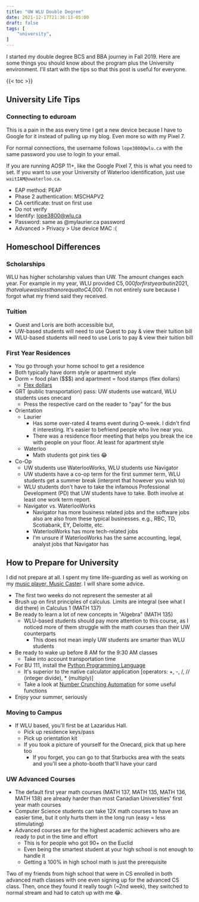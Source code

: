 ```yaml
---
title: "UW WLU Double Degree"
date: 2021-12-17T21:36:13-05:00
draft: false
tags: [
    "university",
]
---
```

I started my double degree BCS and BBA journey in Fall 2019.
Here are some things you should know about the program plus the University environment.
I'll start with the tips so that this post is useful for everyone.

{{< toc >}}

## University Life Tips

### Connecting to eduroam

This is a pain in the ass every time I get a new device because I have to Google for it instead of pulling up my blog. Even more so with my Pixel 7.

For normal connections, the username follows `lope3800@wlu.ca` with the same password you use to login to your email.

If you are running AOSP 11+, like the Google Pixel 7, this is what you need to set. If you want to use your University of Waterloo identification, just use `waitIAM@uwaterloo.ca`.

- EAP method: PEAP
- Phase 2 authentication: MSCHAPV2
- CA certificate: trust on first use
- Do not verify
- Identify: lope3800@wlu.ca
- Password: same as @mylaurier.ca password
- Advanced > Privacy > Use device MAC :(

## Homeschool Differences

### Scholarships

WLU has higher scholarship values than UW. The amount changes each year. For example in my year, WLU provided C$5,000 for first year but in 2021, that value was less than or equal to C$4,000. I'm not entirely sure because I forgot what my friend said they received.

### Tuition

- Quest and Loris are both accessible but,
- UW-based students will need to use Quest to pay & view their tuition bill
- WLU-based students will need to use Loris to pay & view their tuition bill

### First Year Residences

- You go through your home school to get a residence
- Both typically have dorm style or apartment style
- Dorm = food plan ($$$) and apartment = food stamps (flex dollars)
  - [Flex dollars](https://students.wlu.ca/registration-and-finances/onecard/where-to-use-it.html)
- GRT (public transportation) pass: UW students use watcard, WLU students uses onecard
  - Press the respective card on the reader to "pay" for the bus
- Orientation
  - Laurier
    - Has some over-rated 4 teams event during O-week. I didn't find it interesting. It's easier to befriend people who live near you.
    - There was a residence floor meeting that helps you break the ice with people on your floor. At least for apartment style
  - Waterloo
    - Math students got pink ties 😂
- Co-Op
  - UW students use WaterlooWorks, WLU students use Navigator
  - UW students have a co-op term for the first summer term, WLU students get a summer break (interpret that however you wish to)
  - WLU students don't have to take the infamous Professional Development (PD) that UW students have to take. Both involve at least one work term report.
  - Navigator vs. WaterlooWorks
    - Navigator has more business related jobs and the software jobs also are also from these typical businesses. e.g., RBC, TD, Scotiabank, EY, Deloitte, etc.
    - WaterlooWorks has more tech-related jobs
    - I'm unsure if WaterlooWorks has the same accounting, legal, analyst jobs that Navigator has

## How to Prepare for University

I did not prepare at all. I spent my time life-guarding as well as working on my [music player, Music Caster](https://github.com/elibroftw/music-caster).
I will share some advice.

- The first two weeks do not represent the semester at all
- Brush up on first principles of calculus. Limits are integral (see what I did there) in Calculus 1 (MATH 137)
- Be ready to learn a lot of new concepts in "Algebra" (MATH 135)
  - WLU-based students should pay more attention to this course, as I noticed more of them struggle with the math courses than their UW counterparts
    - This does not mean imply UW students are smarter than WLU students
- Be ready to wake up before 8 AM for the 9:30 AM classes
  - Take into account transportation time
- For BU 111, install the [Python Programming Language](https://python.org/download)
  - It's superior to the native calculator application [operators: +, -, /, // (integer divide), * (multiply)]
  - Take a look at [Number Crunching Automation](https://github.com/elibroftw/number-crunching-automation) for some useful functions
- Enjoy your summer, seriously

### Moving to Campus

- If WLU based, you'll first be at Lazaridus Hall.
  - Pick up residence keys/pass
  - Pick up orientation kit
  - If you took a picture of yourself for the Onecard, pick that up here too
    - If you forget, you can go to that Starbucks area with the seats and you'll see a photo-booth that'll have your card

### UW Advanced Courses

- The default first year math courses (MATH 137, MATH 135, MATH 136, MATH 138) are already harder than most Canadian Universities' first year math courses
- Computer Science students can take 12X math courses to have an easier time, but it only hurts them in the long run (easy = less stimulating)
- Advanced courses are for the highest academic achievers who are ready to put in the time and effort
  - This is for people who got 90+ on the Euclid
  - Even being the smartest student at your high school is not enough to handle it
  - Getting a 100% in high school math is just the prerequisite

Two of my friends from high school that were in CS enrolled in both advanced math classes with one even signing up for the advanced CS class. Then, once they found it really tough (~2nd week), they switched to normal stream and had to catch up with me 😂.
